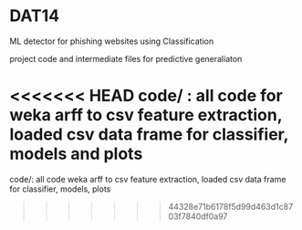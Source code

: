 # DAT14
ML detector for phishing websites using Classification

project code and intermediate files for predictive generaliaton 

<<<<<<< HEAD
code/ : all code for weka arff to csv feature extraction, loaded csv data frame for classifier, models and plots
=======
code/: all code weka arff to csv feature extraction, loaded csv data frame for classifier, models, plots
>>>>>>> 44328e71b6178f5d99d463d1c8703f7840df0a97
